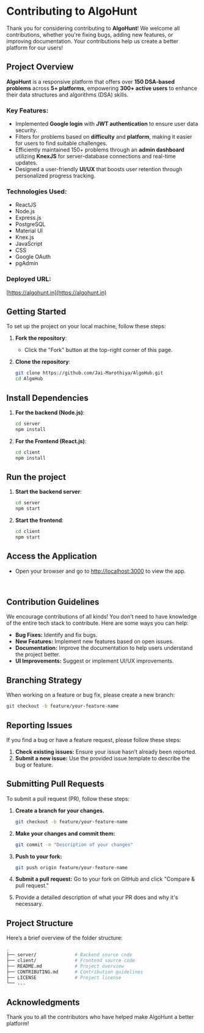 # Contributing to AlgoHunt

Thank you for considering contributing to **AlgoHunt**! We welcome all contributions, whether you're fixing bugs, adding new features, or improving documentation. Your contributions help us create a better platform for our users!

## Project Overview

**AlgoHunt** is a responsive platform that offers over **150 DSA-based problems** across **5+ platforms**, empowering **300+ active users** to enhance their data structures and algorithms (DSA) skills.

### Key Features:

- Implemented **Google login** with **JWT authentication** to ensure user data security.
- Filters for problems based on **difficulty** and **platform**, making it easier for users to find suitable challenges.
- Efficiently maintained 150+ problems through an **admin dashboard** utilizing **KnexJS** for server-database connections and real-time updates.
- Designed a user-friendly **UI/UX** that boosts user retention through personalized progress tracking.

### Technologies Used:

- ReactJS
- Node.js
- Express.js
- PostgreSQL
- Material UI
- Knex.js
- JavaScript
- CSS
- Google OAuth
- pgAdmin

### Deployed URL:

[https://algohunt.in](https://algohunt.in)

## Getting Started

To set up the project on your local machine, follow these steps:

1. **Fork the repository**:

   - Click the "Fork" button at the top-right corner of this page.

2. **Clone the repository**:
   ```bash
   git clone https://github.com/Jai-Marothiya/AlgoHub.git
   cd AlgoHub

   ```

## Install Dependencies

1. **For the backend (Node.js)**:

   ```bash
   cd server
   npm install

   ```

2. **For the Frontend (React.js)**:
   ```bash
   cd client
   npm install
   ```

## Run the project

1. **Start the backend server**:

   ```bash
   cd server
   npm start

   ```

2. **Start the frontend**:
   ```bash
   cd client
   npm start
   ```

## Access the Application

- Open your browser and go to [http://localhost:3000](http://localhost:3000) to view the app.

<br>

## Contribution Guidelines

We encourage contributions of all kinds! You don’t need to have knowledge of the entire tech stack to contribute. Here are some ways you can help:

- **Bug Fixes:** Identify and fix bugs.
- **New Features:** Implement new features based on open issues.
- **Documentation:** Improve the documentation to help users understand the project better.
- **UI Improvements:** Suggest or implement UI/UX improvements.

## Branching Strategy

When working on a feature or bug fix, please create a new branch:

```bash
git checkout -b feature/your-feature-name
```

## Reporting Issues

If you find a bug or have a feature request, please follow these steps:

1. **Check existing issues:** Ensure your issue hasn’t already been reported.
2. **Submit a new issue:** Use the provided issue template to describe the bug or feature.

## Submitting Pull Requests

To submit a pull request (PR), follow these steps:

1. **Create a branch for your changes.**
   ```bash
   git checkout -b feature/your-feature-name

   ```
2. **Make your changes and commit them:**

   ```bash
   git commit -m "Description of your changes"

   ```

3. **Push to your fork:**

   ```bash
   git push origin feature/your-feature-name

   ```

4. **Submit a pull request:**
   Go to your fork on GitHub and click "Compare & pull request."

5. Provide a detailed description of what your PR does and why it's necessary.

## Project Structure

Here’s a brief overview of the folder structure:

```bash
.
├── server/              # Backend source code
├── client/              # Frontend source code
├── README.md            # Project overview
├── CONTRIBUTING.md      # Contribution guidelines
├── LICENSE              # Project license
└── ...
```

## Acknowledgments
Thank you to all the contributors who have helped make AlgoHunt a better platform!
